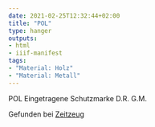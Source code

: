 ```yaml
---
date: 2021-02-25T12:32:44+02:00
title: "POL"
type: hanger
outputs:
- html
- iiif-manifest
tags:
- "Material: Holz"
- "Material: Metall"
---
```

POL
Eingetragene  Schutzmarke
D.R.  G.M.  

<div class="source">Gefunden bei <a href="http://www.zeitzeug.de/">Zeitzeug</a></div>
